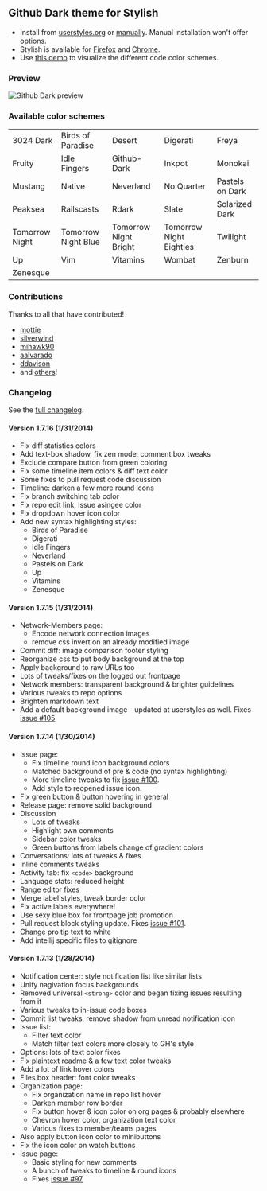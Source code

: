 ## Github Dark theme for Stylish
- Install from [userstyles.org](http://userstyles.org/styles/37035) or [manually](https://github.com/StylishThemes/Github-Dark/blob/master/github-dark.css). Manual installation won't offer options.
- Stylish is available for [Firefox](https://addons.mozilla.org/en-US/firefox/addon/2108/) and [Chrome](https://chrome.google.com/extensions/detail/fjnbnpbmkenffdnngjfgmeleoegfcffe).
- Use [this demo](http://StylishThemes.github.io/Github-Dark/) to visualize the different code color schemes.

### Preview
![Github Dark preview](http://i.imgur.com/MsrHuFh.png)

### Available color schemes
<table>
  <tr><td>3024 Dark</td>      <td>Birds of Paradise</td>   <td>Desert</td>                <td>Digerati</td>                <td>Freya</td></tr>
  <tr><td>Fruity</td>         <td>Idle Fingers</td>        <td>Github-Dark</td>           <td>Inkpot</td>                  <td>Monokai</td></tr>
  <tr><td>Mustang</td>        <td>Native</td>              <td>Neverland</td>             <td>No Quarter</td>              <td>Pastels on Dark</td></tr>
  <tr><td>Peaksea</td>        <td>Railscasts</td>          <td>Rdark</td>                 <td>Slate</td>                   <td>Solarized Dark</td></tr>
  <tr><td>Tomorrow Night</td> <td>Tomorrow Night Blue</td> <td>Tomorrow Night Bright</td> <td>Tomorrow Night Eighties</td> <td>Twilight</td></tr>
  <tr><td>Up</td>             <td>Vim</td>                 <td>Vitamins</td>              <td>Wombat</td>                  <td>Zenburn</td></tr>
  <tr><td>Zenesque</td>       <td></td>                    <td></td>                      <td></td>                        <td></td></tr>
</table>

### Contributions

Thanks to all that have contributed!

* [mottie](http://github.com/mottie)
* [silverwind](http://github.com/silverwind)
* [mihawk90](http://github.com/mihawk90)
* [aalvarado](http://github.com/aalvarado)
* [ddavison](http://github.com/ddavison)
* and [others](https://github.com/StylishThemes/Github-Dark/graphs/contributors)!

### Changelog

See the [full changelog](https://github.com/StylishThemes/Github-Dark/wiki).

#### Version 1.7.16 (1/31/2014)

* Fix diff statistics colors
* Add text-box shadow, fix zen mode, comment box tweaks
* Exclude compare button from green coloring
* Fix some timeline item colors &amp; diff text color
* Some fixes to pull request code discussion
* Timeline: darken a few more round icons
* Fix branch switching tab color
* Fix repo edit link, issue asingee color
* Fix dropdown hover icon color
* Add new syntax highlighting styles:
  * Birds of Paradise
  * Digerati
  * Idle Fingers
  * Neverland
  * Pastels on Dark
  * Up
  * Vitamins
  * Zenesque

#### Version 1.7.15 (1/31/2014)

* Network-Members page:
  * Encode network connection images
  * remove css invert on an already modified image
* Commit diff: image comparison footer styling
* Reorganize css to put body background at the top
* Apply background to raw URLs too
* Lots of tweaks/fixes on the logged out frontpage
* Network members: transparent background &amp; brighter guidelines
* Various tweaks to repo options
* Brighten markdown text
* Add a default background image - updated at userstyles as well. Fixes [issue #105](https://github.com/StylishThemes/Github-Dark/issues/105)

#### Version 1.7.14 (1/30/2014)

* Issue page:
  * Fix timeline round icon background colors
  * Matched background of pre & code (no syntax highlighting)
  * More timeline tweaks to fix [issue #100](https://github.com/StylishThemes/Github-Dark/issues/100).
  * Add style to reopened issue icon.
* Fix green button & button hovering in general
* Release page: remove solid background
* Discussion
  * Lots of tweaks
  * Highlight own comments
  * Sidebar color tweaks
  * Green buttons from labels change of gradient colors
* Conversations: lots of tweaks &amp; fixes
* Inline comments tweaks
* Activity tab: fix `<code>` background
* Language stats: reduced height
* Range editor fixes
* Merge label styles, tweak border color
* Fix active labels everywhere!
* Use sexy blue box for frontpage job promotion
* Pull request block styling update. Fixes [issue #101](https://github.com/StylishThemes/Github-Dark/issues/101).
* Change pro tip text to white
* Add intellij specific files to gitignore

#### Version 1.7.13 (1/28/2014)

* Notification center: style notification list like similar lists
* Unify nagivation focus backgrounds
* Removed universal `<strong>` color and began fixing issues resulting from it
* Various tweaks to in-issue code boxes
* Commit list tweaks, remove shadow from unread notification icon
* Issue list:
  * Filter text color
  * Match filter text colors more closely to GH's style
* Options: lots of text color fixes
* Fix plaintext readme &amp; a few text color tweaks
* Add a lot of link hover colors
* Files box header: font color tweaks
* Organization page:
  * Fix organization name in repo list hover
  * Darken member row border
  * Fix button hover &amp; icon color on org pages &amp; probably elsewhere
  * Chevron hover color, organization text color
  * Various fixes to member/teams pages
* Also apply button icon color to minibuttons
* Fix the icon color on watch buttons
* Issue page:
  * Basic styling for new comments
  * A bunch of tweaks to timeline & round icons
  * Fixes [issue #97](https://github.com/StylishThemes/Github-Dark/issues/97)
